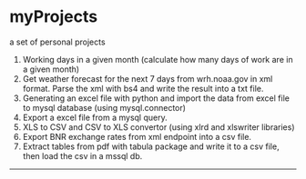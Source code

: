 # myProjects
a set of personal projects

1. Working days in a given month (calculate how many days of work are in a given month)
2. Get weather forecast for the next 7 days from wrh.noaa.gov in xml format. Parse the xml with bs4 and write the result into a txt file.
3. Generating an excel file with python and import the data from excel file to mysql database (using mysql.connector)
4. Export a excel file from a mysql query.
5. XLS to CSV and CSV to XLS convertor (using xlrd and xlswriter libraries)
6. Export BNR exchange rates from xml endpoint into a csv file.
7. Extract tables from pdf with tabula package and write it to a csv file, then load the csv in a mssql db.

--------------------------------------------------------------------

